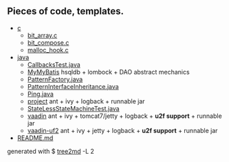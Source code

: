 ## Pieces of code, templates.

 * [c](./c)
   * [bit_array.c](./c/bit_array.c)
   * [bit_compose.c](./c/bit_compose.c)
   * [malloc_hook.c](./c/malloc_hook.c)
 * [java](./java)
   * [CallbacksTest.java](./java/CallbacksTest.java)
   * [MyMyBatis](./java/MyMyBatis) hsqldb + lombock + DAO abstract mechanics
   * [PatternFactory.java](./java/PatternFactory.java)
   * [PatternInterfaceInheritance.java](./java/PatternInterfaceInheritance.java)
   * [Ping.java](./java/Ping.java)
   * [project](./java/project) ant + ivy + logback + runnable jar
   * [StateLessStateMachineTest.java](./java/StateLessStateMachineTest.java)
   * [vaadin](./java/vaadin) ant + ivy + tomcat7/jetty + logback + __u2f support__ + runnable jar
   * [vaadin-uf2](./java/vaadin-uf2) ant + ivy + jetty + logback + __u2f support__ + runnable jar
 * [README.md](./README.md)

 generated with $ [tree2md](https://github.com/jeremyz/bin/blob/master/tree2md) -L 2
